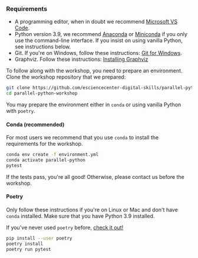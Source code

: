 ### Requirements

- A programming editor, when in doubt we recommend [Microsoft VS Code](https://code.visualstudio.com/).
- Python version 3.9, we recommend [Anaconda](https://www.anaconda.com/products/individual) or
  [Miniconda](https://docs.conda.io/en/latest/miniconda.html) if you only use the command-line
interface. If you insist on using vanilla Python, see instructions below.
- Git. If you're on Windows, follow these instructions: [Git for Windows](https://carpentries.github.io/workshop-template/#shell).
- Graphviz. Follow these instructions: [Installing Graphviz](https://graphviz.org/download/)

To follow along with the workshop, you need to prepare an environment. Clone the workshop repository
that we prepared:

```bash
git clone https://github.com/esciencecenter-digital-skills/parallel-python-workshop.git
cd parallel-python-workshop
```

You may prepare the environment either in `conda` or using vanilla Python with `poetry`.

#### Conda (recommended)
For most users we recommend that you use `conda` to install the requirements for the workshop.

```bash
conda env create -f environment.yml
conda activate parallel-python
pytest
```

If the tests pass, you're all good! Otherwise, please contact us before the workshop.

#### Poetry
Only follow these instructions if you're on Linux or Mac and don't have `conda` installed. Make sure
that you have Python 3.9 installed.

If you've never used `poetry` before, [check it out!](https://python-poetry.org/)

```bash
pip install --user poetry
poetry install
poetry run pytest
```
